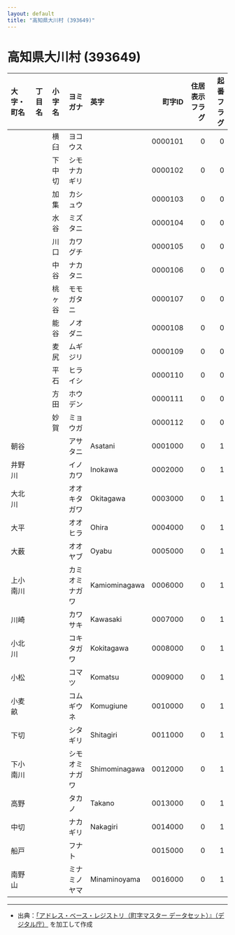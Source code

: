 ```yaml
---
layout: default
title: "高知県大川村 (393649)"
---
```


# 高知県大川村 (393649)

| 大字・町名 | 丁目名 | 小字名 | ヨミガナ | 英字 | 町字ID | 住居表示フラグ | 起番フラグ |
|:--------|:------|:------|:-----------------|:---------------------|--------:|----------:|--------:|
|  |  | 横臼 | ヨコウス |  | 0000101 | 0 | 0 |
|  |  | 下中切 | シモナカギリ |  | 0000102 | 0 | 0 |
|  |  | 加集 | カシュウ |  | 0000103 | 0 | 0 |
|  |  | 水谷 | ミズタニ |  | 0000104 | 0 | 0 |
|  |  | 川口 | カワグチ |  | 0000105 | 0 | 0 |
|  |  | 中谷 | ナカタニ |  | 0000106 | 0 | 0 |
|  |  | 桃ヶ谷 | モモガタニ |  | 0000107 | 0 | 0 |
|  |  | 能谷 | ノオダニ |  | 0000108 | 0 | 0 |
|  |  | 麦尻 | ムギジリ |  | 0000109 | 0 | 0 |
|  |  | 平石 | ヒライシ |  | 0000110 | 0 | 0 |
|  |  | 方田 | ホウデン |  | 0000111 | 0 | 0 |
|  |  | 妙賀 | ミョウガ |  | 0000112 | 0 | 0 |
| 朝谷 |  |  | アサタニ | Asatani | 0001000 | 0 | 1 |
| 井野川 |  |  | イノカワ | Inokawa | 0002000 | 0 | 1 |
| 大北川 |  |  | オオキタガワ | Okitagawa | 0003000 | 0 | 1 |
| 大平 |  |  | オオヒラ | Ohira | 0004000 | 0 | 1 |
| 大薮 |  |  | オオヤブ | Oyabu | 0005000 | 0 | 1 |
| 上小南川 |  |  | カミオミナガワ | Kamiominagawa | 0006000 | 0 | 1 |
| 川崎 |  |  | カワサキ | Kawasaki | 0007000 | 0 | 1 |
| 小北川 |  |  | コキタガワ | Kokitagawa | 0008000 | 0 | 1 |
| 小松 |  |  | コマツ | Komatsu | 0009000 | 0 | 1 |
| 小麦畝 |  |  | コムギウネ | Komugiune | 0010000 | 0 | 1 |
| 下切 |  |  | シタギリ | Shitagiri | 0011000 | 0 | 1 |
| 下小南川 |  |  | シモオミナガワ | Shimominagawa | 0012000 | 0 | 1 |
| 高野 |  |  | タカノ | Takano | 0013000 | 0 | 1 |
| 中切 |  |  | ナカギリ | Nakagiri | 0014000 | 0 | 1 |
| 船戸 |  |  | フナト |  | 0015000 | 0 | 1 |
| 南野山 |  |  | ミナミノヤマ | Minaminoyama | 0016000 | 0 | 1 |

---

- 出典：[「アドレス・ベース・レジストリ（町字マスター データセット）』（デジタル庁）](https://www.digital.go.jp/policies/base_registry_address/) を加工して作成